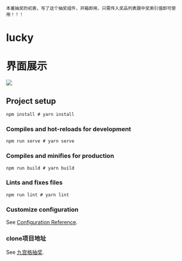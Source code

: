 `本着抽奖的初衷，写了这个抽奖组件，开箱即用，只需传入奖品列表跟中奖索引值即可使用！！！`
# lucky

# 界面展示
![](https://github-other.oss-cn-beijing.aliyuncs.com/nine.jpg?versionId=CAEQDhiBgMCq6Y7EuxciIGJkZTFhYTEwZjc2NDQ1NGFhMWJlY2IwM2E5YzQ1Njcy)

## Project setup
```
npm install # yarn install
```

### Compiles and hot-reloads for development
```
npm run serve # yarn serve
```

### Compiles and minifies for production
```
npm run build # yarn build
```

### Lints and fixes files
```
npm run lint # yarn lint
```

### Customize configuration
See [Configuration Reference](https://cli.vuejs.org/config/).

### clone项目地址
See [九宫格抽奖](https://github.com/git-Where/vue-nine-square-lucky-draw.git).